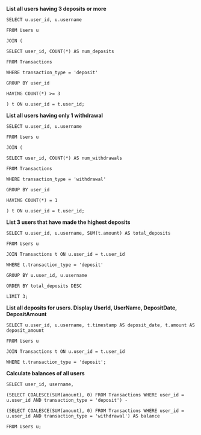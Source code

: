 ﻿
**List all users having 3 deposits or more**

  

    SELECT u.user_id, u.username
    
    FROM Users u
    
    JOIN (
    
    SELECT user_id, COUNT(*) AS num_deposits
    
    FROM Transactions
    
    WHERE transaction_type = 'deposit'
    
    GROUP BY user_id
    
    HAVING COUNT(*) >= 3
    
    ) t ON u.user_id = t.user_id;

  

**List all users having only 1 withdrawal**

  

    SELECT u.user_id, u.username
    
    FROM Users u
    
    JOIN (
    
    SELECT user_id, COUNT(*) AS num_withdrawals
    
    FROM Transactions
    
    WHERE transaction_type = 'withdrawal'
    
    GROUP BY user_id
    
    HAVING COUNT(*) = 1
    
    ) t ON u.user_id = t.user_id;

  

**List 3 users that have made the highest deposits**

  

    SELECT u.user_id, u.username, SUM(t.amount) AS total_deposits
    
    FROM Users u
    
    JOIN Transactions t ON u.user_id = t.user_id
    
    WHERE t.transaction_type = 'deposit'
    
    GROUP BY u.user_id, u.username
    
    ORDER BY total_deposits DESC
    
    LIMIT 3;

  

**List all deposits for users. Display UserId, UserName, DepositDate, DepositAmount**

  

    SELECT u.user_id, u.username, t.timestamp AS deposit_date, t.amount AS deposit_amount
    
    FROM Users u
    
    JOIN Transactions t ON u.user_id = t.user_id
    
    WHERE t.transaction_type = 'deposit';

  

**Calculate balances of all users**

  

    SELECT user_id, username,
    
    (SELECT COALESCE(SUM(amount), 0) FROM Transactions WHERE user_id = u.user_id AND transaction_type = 'deposit') -
    
    (SELECT COALESCE(SUM(amount), 0) FROM Transactions WHERE user_id = u.user_id AND transaction_type = 'withdrawal') AS balance
    
    FROM Users u;

